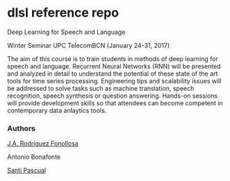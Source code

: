 # dlsl reference repo
Deep Learning for Speech and Language

Winter Seminar UPC TelecomBCN (January 24-31, 2017)

The aim of this course is to train students in methods of deep learning for speech and language. Recurrent Neural Networks (RNN) will be presented and analyzed in detail to understand the potential of these state of the art tools for time series processing. Engineering tips and scalability issues will be addressed to solve tasks such as machine translation, speech recognition, speech synthesis or question answering. Hands-on sessions will provide development skills so that attendees can become competent in contemporary data anlaytics tools.

### Authors

[J.A. Rodríguez Fonollosa](https://github.com/jarfo)

Antonio Bonafonte

[Santi Pascual](https://github.com/santi-pdp)
